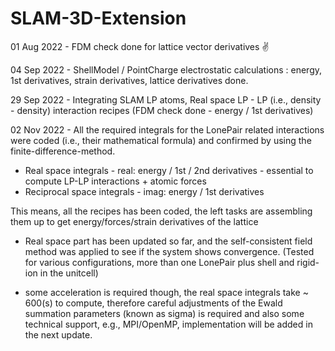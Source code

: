 # SLAM-3D-Extension

01 Aug 2022 - FDM check done for lattice vector derivatives ✌️

04 Sep 2022 - ShellModel / PointCharge electrostatic calculations : energy, 1st derivatives, strain derivatives, lattice derivatives done.

29 Sep 2022 - Integrating SLAM LP atoms, Real space LP - LP (i.e., density - density) interaction recipes 
              (FDM check done - energy / 1st derivatives)

02 Nov 2022 - All the required integrals for the LonePair related interactions were coded (i.e., their mathematical formula) and confirmed by using
              the finite-difference-method.
              
  * Real space integrals       - real: energy / 1st / 2nd derivatives - essential to compute LP-LP interactions + atomic forces
  * Reciprocal space integrals - imag: energy / 1st derivatives
              
  This means, all the recipes has been coded, the left tasks are assembling them up to get energy/forces/strain derivatives of the lattice
  
  * Real space part has been updated so far, and the self-consistent field method was applied to see if the system shows convergence.
    (Tested for various configurations, more than one LonePair plus shell and rigid-ion in the unitcell)
  
  * some acceleration is required though, the real space integrals take ~ 600(s) to compute, therefore careful adjustments of the Ewald
    summation parameters (known as sigma) is required and also some technical support, e.g., MPI/OpenMP, implementation will be added in the next update.
